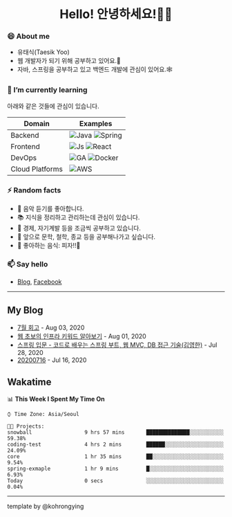 # <div align="center">Hello! 안녕하세요!👩‍💻</div>

### 😄 About me
* 유태식(Taesik Yoo)
* 웹 개발자가 되기 위해 공부하고 있어요.📝 
* 자바, 스프링을 공부하고 있고 백엔드 개발에 관심이 있어요.🕸

### 🌱 I’m currently learning
아래와 같은 것들에 관심이 있습니다.

|Domain|Examples|
|---|---|
|Backend|![Java](https://img.shields.io/badge/java-green?style=for-the-badge&logo=java&logoColor=white) ![Spring](https://img.shields.io/badge/spring-green?style=for-the-badge&logo=spring&logoColor=white)  |
|Frontend| ![Js](https://img.shields.io/badge/javascript-blue?style=for-the-badge&logo=javascript&logoColor=white) ![React](https://img.shields.io/badge/react-blue?style=for-the-badge&logo=react&logoColor=white) |
|DevOps|![GA](https://img.shields.io/badge/Github_Actions-purple?style=for-the-badge&logo=github) ![Docker](https://img.shields.io/badge/Docker-purple?style=for-the-badge&logo=docker&logoColor=white)  |
|Cloud Platforms|![AWS](https://img.shields.io/badge/AWS-orange?style=for-the-badge&logo=amazon-aws) |


### ⚡ Random facts
- 🎸 음악 듣기를 좋아합니다.
- 📚 지식을 정리하고 관리하는데 관심이 있습니다.
- 💸 경제, 자기계발 등을 조금씩 공부하고 있습니다.
- 🤔 앞으로 문학, 철학, 종교 등을 공부해나가고 싶습니다.
- 🍲 좋아하는 음식: 피자!!🍕


### 📫 Say hello
- [Blog](https://isholiday.tistory.com),
[Facebook](https://www.facebook.com/yootsets)

---

## My Blog
<!-- BLOGPOSTS:START -->
<!-- BLOGPOSTS:END -->
- [7월 회고](https://isholiday.tistory.com/21) - Aug 03, 2020<br>
- [웹 초보의 인프라 키워드 알아보기](https://isholiday.tistory.com/19) - Aug 01, 2020<br>
- [스프링 입문 - 코드로 배우는 스프링 부트, 웹 MVC, DB 접근 기술(김영한)](https://isholiday.tistory.com/18) - Jul 28, 2020<br>
- [20200716](https://isholiday.tistory.com/14) - Jul 16, 2020<br>

## Wakatime
<!--START_SECTION:waka-->
📊 **This Week I Spent My Time On** 

```text
⌚︎ Time Zone: Asia/Seoul

🐱‍💻 Projects: 
snowball                 9 hrs 57 mins       ██████████████░░░░░░░░░░░   59.38% 
coding-test              4 hrs 2 mins        ██████░░░░░░░░░░░░░░░░░░░   24.09% 
core                     1 hr 35 mins        ██░░░░░░░░░░░░░░░░░░░░░░░   9.54% 
spring-exmaple           1 hr 9 mins         █░░░░░░░░░░░░░░░░░░░░░░░░   6.93% 
Today                    0 secs              ░░░░░░░░░░░░░░░░░░░░░░░░░   0.04%

```


<!--END_SECTION:waka-->

---

template by @kohrongying

 <!--
 **taesikyoo/taesikyoo** is a ✨ _special_ ✨ repository because its `README.md` (this file) appears on your GitHub profile.
 
 Here are some ideas to get you started:
 
 - 🔭 I’m currently working on ...
 - 🌱 I’m currently learning ...
 - 👯 I’m looking to collaborate on ...
 - 🤔 I’m looking for help with ...
 - 💬 Ask me about ...
 - 📫 How to reach me: ...
 - 😄 Pronouns: ...
 - ⚡ Fun fact: ...
 --> 
